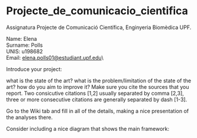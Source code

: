 # Projecte_de_comunicacio_cientifica
Assignatura Projecte de Comunicació Científica, Enginyeria Biomèdica UPF.

Name: Elena\
Surname: Polls\
UNIS: u198682 \
Email: elena.polls01@estudiant.upf.edu\

Introduce your project:

what is the state of the art?
what is the problem/limitation of the state of the art?
how do you aim to improve it?
Make sure you cite the sources that you report. Two consicutive citations [1,2] usually separated by comma [2,3], three or more consecutive citations are generally separated by dash [1-3].

Go to the Wiki tab and fill in all of the details, making a nice presentation of the analyses there.

Consider including a nice diagram that shows the main framework:
